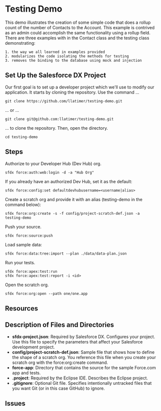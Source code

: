 # Testing Demo

This demo illustrates the creation of some simple code that does a rollup count of the number of Contacts to the Account. This example is contrived as an admin could accomplish the same functionality using a rollup field. There are three examples with in the Contact class and the testing class demonstrating:

    1. the way we all learned in examples provided
    2. modularizes the code isolating the methods for testing
    3. removes the binding to the database using mock and injection

## Set Up the Salesforce DX Project

Our first goal is to set up a developer project which we'll use to modify our application. It starts by cloning the repository. Use the command ...

    git clone https://github.com/llatimer/testing-demo.git

… or ...

    git clone git@github.com:llatimer/testing-demo.git

… to clone the repository. Then, open the directory.

    cd testing-demo

## Steps

Authorize to your Developer Hub (Dev Hub) org.
 
    sfdx force:auth:web:login -d -a "Hub Org"
 
If you already have an authorized Dev Hub, set it as the default:
 
    sfdx force:config:set defaultdevhubusername=<username|alias>
 
Create a scratch org and provide it with an alias (testing-demo in the command below):

    sfdx force:org:create -s -f config/project-scratch-def.json -a testing-demo

Push your source.

    sfdx force:source:push

Load sample data:

    sfdx force:data:tree:import --plan ./data/data-plan.json

Run your tests.

    sfdx force:apex:test:run
    sfdx force:apex:test:report -i <id>

Open the scratch org.

    sfdx force:org:open --path one/one.app

## Resources


## Description of Files and Directories  

* **sfdx-project.json**: Required by Salesforce DX. Configures your project.  Use this file to specify the parameters that affect your Salesforce development project.
* **config/project-scratch-def.json**: Sample file that shows how to define the shape of a scratch org.  You reference this file when you create your scratch org with the force:org:create command.   
* **force-app**: Directory that contains the source for the sample Force.com app and tests.   
* **.project**:  Required by the Eclipse IDE.  Describes the Eclipse project. 
* **.gitignore**:  Optional Git file. Specifies intentionally untracked files that you want Git (or in this case GitHub) to ignore.

## Issues

